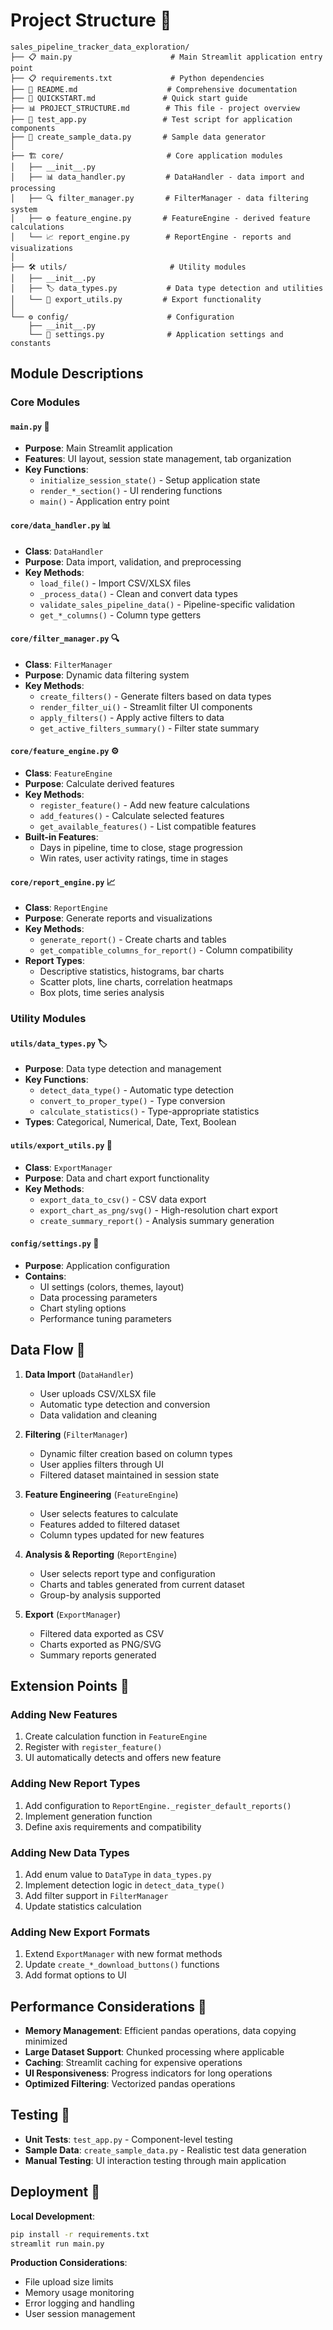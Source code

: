 # Project Structure 📁

```
sales_pipeline_tracker_data_exploration/
├── 📋 main.py                      # Main Streamlit application entry point
├── 📋 requirements.txt             # Python dependencies
├── 📖 README.md                    # Comprehensive documentation
├── 🚀 QUICKSTART.md               # Quick start guide
├── 📊 PROJECT_STRUCTURE.md        # This file - project overview
├── 🧪 test_app.py                 # Test script for application components
├── 🎲 create_sample_data.py       # Sample data generator
│
├── 🏗️ core/                       # Core application modules
│   ├── __init__.py
│   ├── 📊 data_handler.py         # DataHandler - data import and processing
│   ├── 🔍 filter_manager.py       # FilterManager - data filtering system
│   ├── ⚙️ feature_engine.py       # FeatureEngine - derived feature calculations
│   └── 📈 report_engine.py        # ReportEngine - reports and visualizations
│
├── 🛠️ utils/                       # Utility modules
│   ├── __init__.py
│   ├── 🏷️ data_types.py           # Data type detection and utilities
│   └── 💾 export_utils.py         # Export functionality
│
└── ⚙️ config/                      # Configuration
    ├── __init__.py
    └── 🔧 settings.py              # Application settings and constants
```

## Module Descriptions

### Core Modules

#### `main.py` 🎯
- **Purpose**: Main Streamlit application
- **Features**: UI layout, session state management, tab organization
- **Key Functions**: 
  - `initialize_session_state()` - Setup application state
  - `render_*_section()` - UI rendering functions
  - `main()` - Application entry point

#### `core/data_handler.py` 📊
- **Class**: `DataHandler`
- **Purpose**: Data import, validation, and preprocessing
- **Key Methods**:
  - `load_file()` - Import CSV/XLSX files
  - `_process_data()` - Clean and convert data types
  - `validate_sales_pipeline_data()` - Pipeline-specific validation
  - `get_*_columns()` - Column type getters

#### `core/filter_manager.py` 🔍
- **Class**: `FilterManager`
- **Purpose**: Dynamic data filtering system
- **Key Methods**:
  - `create_filters()` - Generate filters based on data types
  - `render_filter_ui()` - Streamlit filter UI components
  - `apply_filters()` - Apply active filters to data
  - `get_active_filters_summary()` - Filter state summary

#### `core/feature_engine.py` ⚙️
- **Class**: `FeatureEngine`
- **Purpose**: Calculate derived features
- **Key Methods**:
  - `register_feature()` - Add new feature calculations
  - `add_features()` - Calculate selected features
  - `get_available_features()` - List compatible features
- **Built-in Features**:
  - Days in pipeline, time to close, stage progression
  - Win rates, user activity ratings, time in stages

#### `core/report_engine.py` 📈
- **Class**: `ReportEngine`
- **Purpose**: Generate reports and visualizations
- **Key Methods**:
  - `generate_report()` - Create charts and tables
  - `get_compatible_columns_for_report()` - Column compatibility
- **Report Types**:
  - Descriptive statistics, histograms, bar charts
  - Scatter plots, line charts, correlation heatmaps
  - Box plots, time series analysis

### Utility Modules

#### `utils/data_types.py` 🏷️
- **Purpose**: Data type detection and management
- **Key Functions**:
  - `detect_data_type()` - Automatic type detection
  - `convert_to_proper_type()` - Type conversion
  - `calculate_statistics()` - Type-appropriate statistics
- **Types**: Categorical, Numerical, Date, Text, Boolean

#### `utils/export_utils.py` 💾
- **Class**: `ExportManager`
- **Purpose**: Data and chart export functionality
- **Key Methods**:
  - `export_data_to_csv()` - CSV data export
  - `export_chart_as_png/svg()` - High-resolution chart export
  - `create_summary_report()` - Analysis summary generation

#### `config/settings.py` 🔧
- **Purpose**: Application configuration
- **Contains**:
  - UI settings (colors, themes, layout)
  - Data processing parameters
  - Chart styling options
  - Performance tuning parameters

## Data Flow 🔄

1. **Data Import** (`DataHandler`)
   - User uploads CSV/XLSX file
   - Automatic type detection and conversion
   - Data validation and cleaning

2. **Filtering** (`FilterManager`)
   - Dynamic filter creation based on column types
   - User applies filters through UI
   - Filtered dataset maintained in session state

3. **Feature Engineering** (`FeatureEngine`)
   - User selects features to calculate
   - Features added to filtered dataset
   - Column types updated for new features

4. **Analysis & Reporting** (`ReportEngine`)
   - User selects report type and configuration
   - Charts and tables generated from current dataset
   - Group-by analysis supported

5. **Export** (`ExportManager`)
   - Filtered data exported as CSV
   - Charts exported as PNG/SVG
   - Summary reports generated

## Extension Points 🔌

### Adding New Features
1. Create calculation function in `FeatureEngine`
2. Register with `register_feature()`
3. UI automatically detects and offers new feature

### Adding New Report Types
1. Add configuration to `ReportEngine._register_default_reports()`
2. Implement generation function
3. Define axis requirements and compatibility

### Adding New Data Types
1. Add enum value to `DataType` in `data_types.py`
2. Implement detection logic in `detect_data_type()`
3. Add filter support in `FilterManager`
4. Update statistics calculation

### Adding New Export Formats
1. Extend `ExportManager` with new format methods
2. Update `create_*_download_buttons()` functions
3. Add format options to UI

## Performance Considerations 🚄

- **Memory Management**: Efficient pandas operations, data copying minimized
- **Large Dataset Support**: Chunked processing where applicable
- **Caching**: Streamlit caching for expensive operations
- **UI Responsiveness**: Progress indicators for long operations
- **Optimized Filtering**: Vectorized pandas operations

## Testing 🧪

- **Unit Tests**: `test_app.py` - Component-level testing
- **Sample Data**: `create_sample_data.py` - Realistic test data generation
- **Manual Testing**: UI interaction testing through main application

## Deployment 🚀

**Local Development**:
```bash
pip install -r requirements.txt
streamlit run main.py
```

**Production Considerations**:
- File upload size limits
- Memory usage monitoring
- Error logging and handling
- User session management

